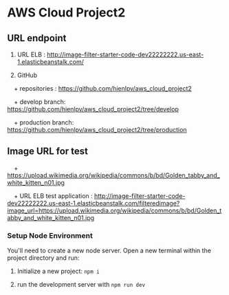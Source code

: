 # AWS Cloud Project2

## URL endpoint

1. URL ELB : http://image-filter-starter-code-dev22222222.us-east-1.elasticbeanstalk.com/

2. GitHub

    + repositories : https://github.com/hienlpv/aws_cloud_project2

    + develop branch: https://github.com/hienlpv/aws_cloud_project2/tree/develop

    + production branch: https://github.com/hienlpv/aws_cloud_project2/tree/production

## Image URL for test

    + https://upload.wikimedia.org/wikipedia/commons/b/bd/Golden_tabby_and_white_kitten_n01.jpg

    + URL ELB test application : http://image-filter-starter-code-dev22222222.us-east-1.elasticbeanstalk.com/filteredimage?image_url=https://upload.wikimedia.org/wikipedia/commons/b/bd/Golden_tabby_and_white_kitten_n01.jpg

### Setup Node Environment

You'll need to create a new node server. Open a new terminal within the project directory and run:

1. Initialize a new project: `npm i`

2. run the development server with `npm run dev`
